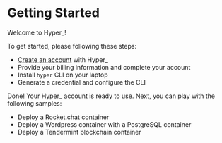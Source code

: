 # Getting Started

Welcome to Hyper_!

To get started, please following these steps:

- [Create an account](https://hyper.sh/signup/) with Hyper_
- Provide your billing information and complete your account
- Install `hyper` CLI on your laptop
- Generate a credential and configure the CLI

Done! Your Hyper_ account is ready to use. Next, you can play with the following samples:

- Deploy a Rocket.chat container
- Deploy a Wordpress container with a PostgreSQL container
- Deploy a Tendermint blockchain container
